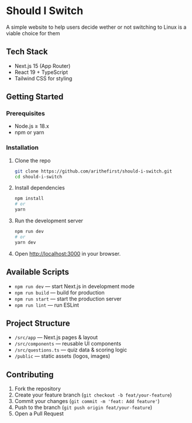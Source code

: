 # Should I Switch

A simple website to help users decide wether or not switching to Linux is a viable choice for them  

## Tech Stack

- Next.js 15 (App Router)  
- React 19 + TypeScript  
- Tailwind CSS for styling  

## Getting Started

### Prerequisites

- Node.js ≥ 18.x  
- npm or yarn  

### Installation

1. Clone the repo  
   ```bash
   git clone https://github.com/arithefirst/should-i-switch.git
   cd should-i-switch
   ```
2. Install dependencies  
   ```bash
   npm install
   # or
   yarn
   ```
3. Run the development server  
   ```bash
   npm run dev
   # or
   yarn dev
   ```
4. Open [http://localhost:3000](http://localhost:3000) in your browser.

## Available Scripts

- `npm run dev` — start Next.js in development mode  
- `npm run build` — build for production  
- `npm run start` — start the production server  
- `npm run lint` — run ESLint  

## Project Structure

- `/src/app` — Next.js pages & layout  
- `/src/components` — reusable UI components  
- `/src/questions.ts` — quiz data & scoring logic  
- `/public` — static assets (logos, images)  

## Contributing

1. Fork the repository  
2. Create your feature branch (`git checkout -b feat/your-feature`)  
3. Commit your changes (`git commit -m 'feat: Add feature'`)  
4. Push to the branch (`git push origin feat/your-feature`)  
5. Open a Pull Request  
